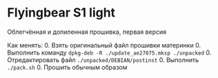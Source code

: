 # Flyingbear S1 light

Облегчённая и допиленная прошивка, первая версия

Как менять:
0. Взять оригинальный файл прошивки материнки
0. Выполнить команду `dpkg-deb -R ./update_ae27075.mksp ./unpacked`
0. Отредактировать файл `./unpacked/DEBIAN/postinst`
0. Выполнить `./pack.sh`
0. Прошить обычным образом


